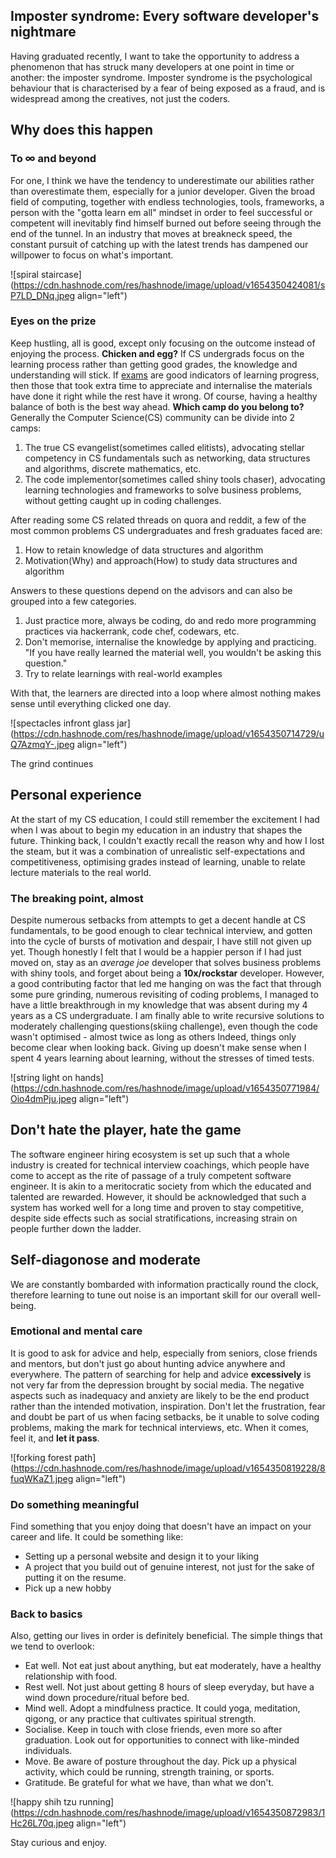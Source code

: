 ## Imposter syndrome: Every software developer's nightmare

Having graduated recently, I want to take the opportunity to address a phenomenon that has struck many developers at one point in time or another: the imposter syndrome. Imposter syndrome is the psychological behaviour that is characterised by a fear of being exposed as a fraud, and is widespread among the creatives, not just the coders.

## Why does this happen

### To ∞ and beyond

For one, I think we have the tendency to underestimate our abilities rather than overestimate them, especially for a junior developer. Given the broad field of computing, together with endless technologies, tools, frameworks, a person with the "gotta learn em all" mindset in order to feel successful or competent will inevitably find himself burned out before seeing through the end of the tunnel. In an industry that moves at breakneck speed, the constant pursuit of catching up with the latest trends has dampened our willpower to focus on what's important.


![spiral staircase](https://cdn.hashnode.com/res/hashnode/image/upload/v1654350424081/sP7LD_DNq.jpeg align="left")

### Eyes on the prize

Keep hustling, all is good, except only focusing on the outcome instead of enjoying the process. **Chicken and egg?** If CS undergrads focus on the learning process rather than getting good grades, the knowledge and understanding will stick. If [exams](https://qr.ae/TUtFd3) are good indicators of learning progress, then those that took extra time to appreciate and internalise the materials have done it right while the rest have it wrong. Of course, having a healthy balance of both is the best way ahead. **Which camp do you belong to?** Generally the Computer Science(CS) community can be divide into 2 camps:

1.  The true CS evangelist(sometimes called elitists), advocating stellar competency in CS fundamentals such as networking, data structures and algorithms, discrete mathematics, etc.
2.  The code implementor(sometimes called shiny tools chaser), advocating learning technologies and frameworks to solve business problems, without getting caught up in coding challenges.

After reading some CS related threads on quora and reddit, a few of the most common problems CS undergraduates and fresh graduates faced are:

1.  How to retain knowledge of data structures and algorithm
2.  Motivation(Why) and approach(How) to study data structures and algorithm

Answers to these questions depend on the advisors and can also be grouped into a few categories.

1.  Just practice more, always be coding, do and redo more programming practices via hackerrank, code chef, codewars, etc.
2.  Don't memorise, internalise the knowledge by applying and practicing. "If you have really learned the material well, you wouldn't be asking this question."
3.  Try to relate learnings with real-world examples

With that, the learners are directed into a loop where almost nothing makes sense until everything clicked one day.


![spectacles infront glass jar](https://cdn.hashnode.com/res/hashnode/image/upload/v1654350714729/uQ7AzmqY-.jpeg align="left")

The grind continues

## Personal experience

At the start of my CS education, I could still remember the excitement I had when I was about to begin my education in an industry that shapes the future. Thinking back, I couldn't exactly recall the reason why and how I lost the steam, but it was a combination of unrealistic self-expectations and competitiveness, optimising grades instead of learning, unable to relate lecture materials to the real world.

### The breaking point, almost

Despite numerous setbacks from attempts to get a decent handle at CS fundamentals, to be good enough to clear technical interview, and gotten into the cycle of bursts of motivation and despair, I have still not given up yet. Though honestly I felt that I would be a happier person if I had just moved on, stay as an _average joe_ developer that solves business problems with shiny tools, and forget about being a **10x/rockstar** developer. However, a good contributing factor that led me hanging on was the fact that through some pure grinding, numerous revisiting of coding problems, I managed to have a little breakthrough in my knowledge that was absent during my 4 years as a CS undergraduate. I am finally able to write recursive solutions to moderately challenging questions(skiing challenge), even though the code wasn't optimised - almost twice as long as others Indeed, things only become clear when looking back. Giving up doesn't make sense when I spent 4 years learning about learning, without the stresses of timed tests.


![string light on hands](https://cdn.hashnode.com/res/hashnode/image/upload/v1654350771984/Oio4dmPju.jpeg align="left")

## Don't hate the player, hate the game

The software engineer hiring ecosystem is set up such that a whole industry is created for technical interview coachings, which people have come to accept as the rite of passage of a truly competent software engineer. It is akin to a meritocratic society from which the educated and talented are rewarded.
However, it should be acknowledged that such a system has worked well for a long time and proven to stay competitive, despite side effects such as social stratifications, increasing strain on people further down the ladder.

## Self-diagonose and moderate

We are constantly bombarded with information practically round the clock, therefore learning to tune out noise is an important skill for our overall well-being.

### Emotional and mental care

It is good to ask for advice and help, especially from seniors, close friends and mentors, but don't just go about hunting advice anywhere and everywhere. The pattern of searching for help and advice **excessively** is not very far from the depression brought by social media. The negative aspects such as inadequacy and anxiety are likely to be the end product rather than the intended motivation, inspiration. Don't let the frustration, fear and doubt be part of us when facing setbacks, be it unable to solve coding problems, making the mark for technical interviews, etc. When it comes, feel it, and **let it pass**.


![forking forest path](https://cdn.hashnode.com/res/hashnode/image/upload/v1654350819228/8fuqWKaZ1.jpeg align="left")

### Do something meaningful

Find something that you enjoy doing that doesn't have an impact on your career and life. It could be something like:

-   Setting up a personal website and design it to your liking
-   A project that you build out of genuine interest, not just for the sake of putting it on the resume.
-   Pick up a new hobby

### Back to basics

Also, getting our lives in order is definitely beneficial. The simple things that we tend to overlook:

-   Eat well. Not eat just about anything, but eat moderately, have a healthy relationship with food.
-   Rest well. Not just about getting 8 hours of sleep everyday, but have a wind down procedure/ritual before bed.
-   Mind well. Adopt a mindfulness practice. It could yoga, meditation, qigong, or any practice that cultivates spiritual strength.
-   Socialise. Keep in touch with close friends, even more so after graduation. Look out for opportunities to connect with like-minded individuals.
-   Move. Be aware of posture throughout the day. Pick up a physical activity, which could be running, strength training, or sports.
-   Gratitude. Be grateful for what we have, than what we don't.


![happy shih tzu running](https://cdn.hashnode.com/res/hashnode/image/upload/v1654350872983/1Hc26L70q.jpeg align="left")

Stay curious and enjoy.
